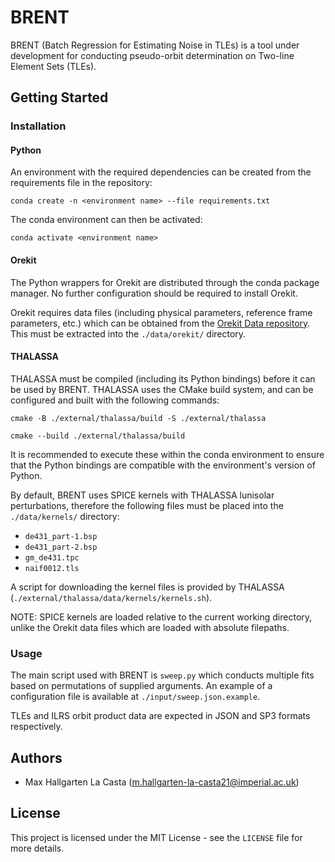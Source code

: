 # BRENT
BRENT (Batch Regression for Estimating Noise in TLEs) is a tool under development for conducting pseudo-orbit determination on Two-line Element Sets (TLEs).

## Getting Started

### Installation

#### Python
An environment with the required dependencies can be created from the requirements file in the repository:

```
conda create -n <environment name> --file requirements.txt
```

The conda environment can then be activated:

```
conda activate <environment name>
```

#### Orekit
The Python wrappers for Orekit are distributed through the conda package manager. No further configuration should be required to install Orekit.

Orekit requires data files (including physical parameters, reference frame parameters, etc.) which can be obtained from the [Orekit Data repository](https://gitlab.orekit.org/orekit/orekit-data). This must be extracted into the `./data/orekit/` directory.

#### THALASSA
THALASSA must be compiled (including its Python bindings) before it can be used by BRENT. THALASSA uses the CMake build system, and can be configured and built with the following commands:
```
cmake -B ./external/thalassa/build -S ./external/thalassa
```
```
cmake --build ./external/thalassa/build
```

It is recommended to execute these within the conda environment to ensure that the Python bindings are compatible with the environment's version of Python.

By default, BRENT uses SPICE kernels with THALASSA lunisolar perturbations, therefore the following files must be placed into the `./data/kernels/` directory:
* `de431_part-1.bsp`
* `de431_part-2.bsp`
* `gm_de431.tpc`
* `naif0012.tls`

A script for downloading the kernel files is provided by THALASSA (`./external/thalassa/data/kernels/kernels.sh`).

NOTE: SPICE kernels are loaded relative to the current working directory, unlike the Orekit data files which are loaded with absolute filepaths.

### Usage

The main script used with BRENT is `sweep.py` which conducts multiple fits based on permutations of supplied arguments. An example of a configuration file is available at `./input/sweep.json.example`.

TLEs and ILRS orbit product data are expected in JSON and SP3 formats respectively.

## Authors
* Max Hallgarten La Casta (m.hallgarten-la-casta21@imperial.ac.uk)

## License
This project is licensed under the MIT License - see the `LICENSE` file for more details.
